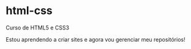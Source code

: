 # html-css
 Curso de HTML5 e CSS3

 Estou aprendendo a criar sites e agora vou gerenciar meu repositórios!
 
